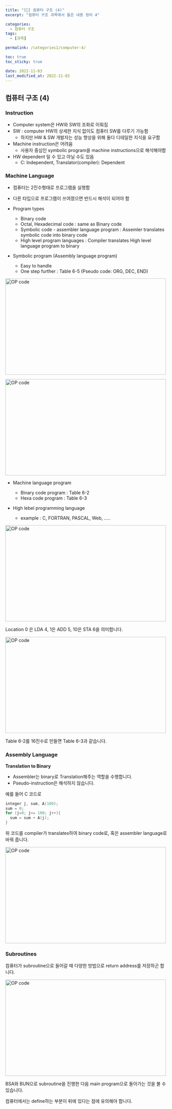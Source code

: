 ```yaml
---
title: "[🐰] 컴퓨터 구조 (4)"
excerpt: "컴퓨터 구조 과목에서 들은 내용 정리 4"

categories:
  - 컴퓨터 구조
tags:
  - [과목]

permalink: /categories1/computer-4/

toc: true
toc_sticky: true

date: 2022-11-03
last_modified_at: 2022-11-03
---
```


##  컴퓨터 구조 (4)

### Instruction

- Computer system은 HW와 SW의 조화로 이뤄짐
- SW : computer HW의 상세한 지식 없이도 컴퓨터 SW를 다루기 가능함
  - 하지만 HW & SW 개발자는 성능 향상을 위해 둘다 디테일한 지식을 요구함
- Machine instruction은 어려움 
  - 사용자 중심인 symbolic program을 machine instructions으로 해석해야함
- HW dependent 일 수 있고 아닐 수도 있음
  - C: Independent, Translator(compiler): Dependent

### Machine Language

- 컴퓨터는 2진수형태로 프로그램을 실행함
- 다른 타입으로 프로그램이 쓰여졌으면 반드시 해석이 되어야 함
- Program types
  - Binary code
  - Octal, Hexadecimal code : same as Binary code
  - Symbolic code - assembler language program : Assemler translates symbolic code into binary code
  - High level program languages : Compiler translates High level language program to binary

- Symbolic program (Assembly language program)
  - Easy to handle
  - One step further : Table 6-5 (Pseudo code: ORG, DEC, END)


<img src="../../assets/images/110301.jpg" width="500px" height="300px" title="OP code 예시" alt="OP code"><img><br/>

<img src="../../assets/images/110302.jpg" width="500px" height="300px" title="OP code 예시" alt="OP code"><img><br/>

- Machine language program
  - Binary code program : Table 6-2
  - Hexa code program : Table 6-3

- High lebel programming language
  - example : C, FORTRAN, PASCAL, Web, .....

<img src="../../assets/images/110303.jpg" width="500px" height="300px" title="OP code 예시" alt="OP code"><img><br/>

Location 0 은 LDA 4, 1은 ADD 5, 10은 STA 6을 의미합니다.

<img src="../../assets/images/110304.jpg" width="500px" height="300px" title="OP code 예시" alt="OP code"><img><br/>

Table 6-2를 16진수로 만들면 Table 6-3과 같습니다.

### Assembly Language

**Translation to Binary**
- Assembler는 binary로 Translation해주는 역할을 수행합니다.
- Pseudo-instruction은 해석하지 않습니다.

예를 들어 C 코드로

```c
integer j, sum, A(100);
sum = 0;
for (j=0; j<= 100; j++){
  sum = sum + A(j);
}
```

위 코드를 compiler가 translates하여 binary code로, 혹은 assembler language로 바꿔 줍니다.

<img src="../../assets/images/110305.jpg" width="500px" height="300px" title="OP code 예시" alt="OP code"><img><br/>

### Subroutines

컴퓨터가 subroutine으로 들어갈 때 다양한 방법으로 return address를 저장하곤 합니다. 

<img src="../../assets/images/110306.jpg" width="500px" height="300px" title="OP code 예시" alt="OP code"><img><br/>

BSA와 BUN으로 subroutine을 진행한 다음 main program으로 돌아가는 것을 볼 수 있습니다.

컴퓨터에서는 define하는 부분이 뒤에 있다는 점에 유의해야 합니다.